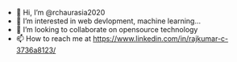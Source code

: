 - 👋 Hi, I’m @rchaurasia2020
- 👀 I’m interested in web devlopment, machine learning...
- 💞️ I’m looking to collaborate on opensource technology
- 📫 How to reach me at https://www.linkedin.com/in/rajkumar-c-3736a8123/

<!---
rchaurasia2020/rchaurasia2020 is a ✨ special ✨ repository because its `README.md` (this file) appears on your GitHub profile.
You can click the Preview link to take a look at your changes.
--->
